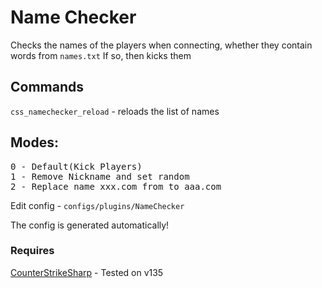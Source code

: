 <h1>Name Checker</h1>

Checks the names of the players when connecting, whether they contain words from <code>names.txt</code> If so, then kicks them

<h2>Commands</h2>

<code>css_namechecker_reload</code> - reloads the list of names

<h2>Modes:</h2>
<pre>
0 - Default(Kick Players)
1 - Remove Nickname and set random
2 - Replace name xxx.com from to aaa.com
</pre>

Edit config  - <code>configs/plugins/NameChecker</code>

The config is generated automatically!

<h3>Requires</h3>
<a href="https://docs.cssharp.dev/">CounterStrikeSharp</a> - Tested on v135

